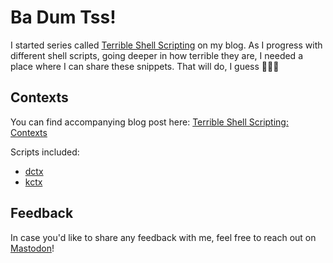 # Ba Dum Tss!

I started series called
[Terrible Shell Scripting](https://chabik.com/terrible-shell-scripting-interactive-shell/)
on my blog. As I progress with different shell scripts, going deeper in how
terrible they are, I needed a place where I can share these snippets. That will
do, I guess 🤷🏻‍♂️

## Contexts

You can find accompanying blog post here:
[Terrible Shell Scripting: Contexts](https://chabik.com/terrible-shell-scripting-contexts/)

Scripts included:

- [dctx](scripts/dctx)
- [kctx](scripts/kctx)

## Feedback

In case you'd like to share any feedback with me, feel free to reach out on
[Mastodon](https://fosstodon.org/@hadret)!
